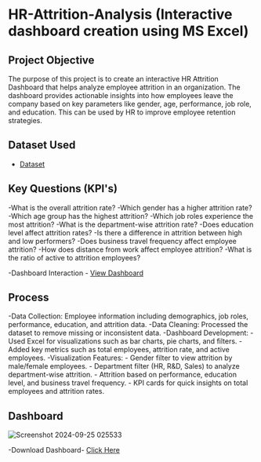 # HR-Attrition-Analysis (Interactive dashboard creation using MS Excel)
## Project  Objective
The purpose of this project is to create an interactive HR Attrition Dashboard that helps analyze employee attrition in an organization. The dashboard provides actionable insights into how employees leave the company based on key parameters like gender, age, performance, job role, and education. This can be used by HR to improve employee retention strategies.

## Dataset Used
- <a href="https://github.com/Vaibhav3004/Data-Analysis-Dashboard/blob/main/HR%20Attrition%20Dataset.xlsx">Dataset</a>

## Key Questions (KPI's)
-What is the overall attrition rate?
-Which gender has a higher attrition rate?
-Which age group has the highest attrition?
-Which job roles experience the most attrition?
-What is the department-wise attrition rate?
-Does education level affect attrition rates?
-Is there a difference in attrition between high and low performers?
-Does business travel frequency affect employee attrition?
-How does distance from work affect employee attrition?
-What is the ratio of active to attrition employees?

-Dashboard Interaction - <a href="https://github.com/Vaibhav3004/Data-Analysis-Dashboard/blob/main/Screenshot%202024-09-25%20025533.png">View Dashboard</a>

## Process
-Data Collection: Employee information including demographics, job roles, performance, education, and attrition data.
-Data Cleaning: Processed the dataset to remove missing or inconsistent data.
-Dashboard Development:
    - Used Excel for visualizations such as bar charts, pie charts, and filters.
    - Added key metrics such as total employees, attrition rate, and active employees.
-Visualization Features:
    - Gender filter to view attrition by male/female employees.
    - Department filter (HR, R&D, Sales) to analyze department-wise attrition.
    - Attrition based on performance, education level, and business travel frequency.
    - KPI cards for quick insights on total employees and attrition rates.

## Dashboard
![Screenshot 2024-09-25 025533](https://github.com/user-attachments/assets/a26c3dd0-6899-4f27-b977-4e5d672d2c05)

-Download Dashboard- <a href="https://github.com/Vaibhav3004/Data-Analysis-Dashboard/blob/main/HR%20Attrition%20Dashboard.xlsx">Click Here</a>


